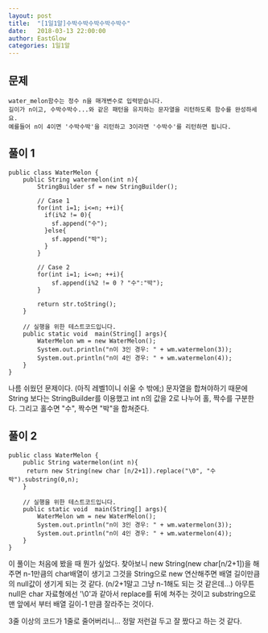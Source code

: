 ```yaml
---
layout: post
title:  "[1일1알]수박수박수박수박수박수"
date:   2018-03-13 22:00:00
author: EastGlow
categories: 1일1알
---
```

## 문제
```
water_melon함수는 정수 n을 매개변수로 입력받습니다.
길이가 n이고, 수박수박수...와 같은 패턴을 유지하는 문자열을 리턴하도록 함수를 완성하세요.
예를들어 n이 4이면 '수박수박'을 리턴하고 3이라면 '수박수'를 리턴하면 됩니다.
```

## 풀이 1
~~~
public class WaterMelon {
	public String watermelon(int n){
		StringBuilder sf = new StringBuilder();
    
    	// Case 1
        for(int i=1; i<=n; ++i){
          if(i%2 != 0){
            sf.append("수");
          }else{
            sf.append("박");
          }
        }
        
        // Case 2
        for(int i=1; i<=n; ++i){        
        	sf.append(i%2 != 0 ? "수":"박");
        }
    
		return str.toString();
	}

	// 실행을 위한 테스트코드입니다.
	public static void  main(String[] args){
		WaterMelon wm = new WaterMelon();
		System.out.println("n이 3인 경우: " + wm.watermelon(3));
		System.out.println("n이 4인 경우: " + wm.watermelon(4));
	}
}
~~~
나름 쉬웠던 문제이다. (아직 레벨1이니 쉬울 수 밖에;) 문자열을 합쳐야하기 때문에 String 보다는 StringBuilder를 이용했고 int n의 값을 2로 나누어 홀, 짝수를 구분한다. 그리고 홀수면 "수", 짝수면 "박"을 합쳐준다.

## 풀이 2
~~~
public class WaterMelon {
	public String watermelon(int n){    
   	 return new String(new char [n/2+1]).replace("\0", "수박").substring(0,n);
	}

	// 실행을 위한 테스트코드입니다.
	public static void  main(String[] args){
		WaterMelon wm = new WaterMelon();
		System.out.println("n이 3인 경우: " + wm.watermelon(3));
		System.out.println("n이 4인 경우: " + wm.watermelon(4));
	}
}
~~~
이 풀이는 처음에 봤을 때 뭔가 싶었다. 찾아보니 new String(new char[n/2+1])을 해주면 n-1만큼의 char배열이 생기고 그것을 String으로 new 연산해주면 배열 길이만큼의 null값이 생기게 되는 것 같다. (n/2+1말고 그냥 n-1해도 되는 것 같은데...) 아무튼 null은 char 자료형에선 '\0'과 같아서 replace를 뒤에 쳐주는 것이고 substring으로 맨 앞에서 부터 배열 길이-1 만큼 잘라주는 것이다.

3줄 이상의 코드가 1줄로 줄어버리니... 정말 저런걸 두고 잘 짰다고 하는 것 같다.